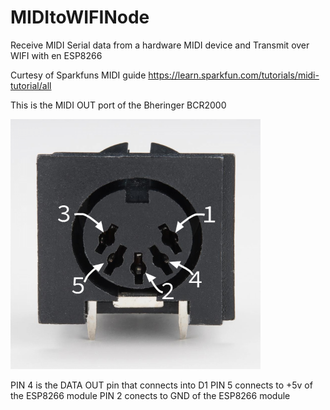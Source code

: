 # MIDItoWIFINode
Receive MIDI Serial data from a hardware MIDI device and Transmit over WIFI with en ESP8266

Curtesy of Sparkfuns MIDI guide https://learn.sparkfun.com/tutorials/midi-tutorial/all

This is the MIDI OUT port of the Bheringer BCR2000

<img src="https://github.com/leonyuhanov/MIDItoWIFINode/blob/master/midi-labeled.png" width="400" />

PIN 4 is the DATA OUT pin that connects into D1
PIN 5 connects to +5v of the ESP8266 module
PIN 2 conects to GND of the ESP8266 module

